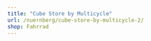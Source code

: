 ```yaml
---
title: "Cube Store by Multicycle"
url: /nuernberg/cube-store-by-multicycle-2/
shop: Fahrrad
---
```

